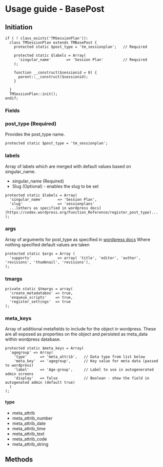 # Usage guide - BasePost

## Initiation

```
if ( ! class_exists('TMSessionPlan')):
  class TMSessionPlan extends TMBasePost {
    protected static $post_type = 'tm_sessionplan';   // Required

    protected static $labels = Array(
      'singular_name'       => 'Session Plan'         // Required
    );

    function __construct($sessionid = 0) {
      parent::__construct($sessionid);
    }

  }
  TMSessionPlan::init();
endif;
```

### Fields

### post_type (Required)

Provides the post_type name.

```
protected static $post_type = 'tm_sessionplan';
```

### labels

Array of labels which are merged with default values based on singular_name.

* singular_name (Required)
* Slug (Optional) - enables the slug to be set

```
protected static $labels = Array(
  'singular_name'       => 'Session Plan',
  'slug'                => 'sessionplans'
  ...[others as specified in wordpress docs](https://codex.wordpress.org/Function_Reference/register_post_type)...
);
```

### args

Array of arguments for post_type as specified in [wordpress docs](https://codex.wordpress.org/Function_Reference/register_post_type)
Where nothing specified default values are taken

```
protected static $args = Array (
  'supports'            => array( 'title', 'editor', 'author', 'revisions', 'thumbnail', 'revisions'),
);
```

### tmargs

```
private static $tmargs = array(
  'create_metadatabox' => true,
  'enqueue_scripts'    => true,
  'register_settings'  => true
);
```

### meta_keys

Array of additional metafields to include for the object in wordpress.  These are all exposed as properties on the object and persisted as meta_data within wordpress database.

```
protected static $meta_keys = Array(
  'agegroup' => Array(
    'type'      => 'meta_attrib',   // Data type from list below
    'meta_key'  => 'agegroup',      // Key value for meta data (passed to wordpress)
    'label'     => 'Age-group',     // Label to use in autogenerated admin screens
    'display'   => false            // Boolean - show the field in autogenated admin (default true)
  )
);
```

#### type

* meta_attrib
* meta_attrib_number
* meta_attrib_date
* meta_attrib_time
* meta_attrib_text
* meta_attrib_code
* meta_attrib_string

## Methods

###
